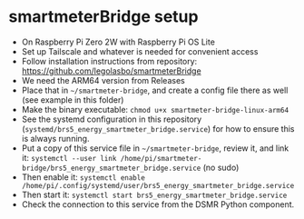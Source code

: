 # smartmeterBridge setup

* On Raspberry Pi Zero 2W with Raspberry Pi OS Lite
* Set up Tailscale and whatever is needed for convenient access
* Follow installation instructions from repository: https://github.com/legolasbo/smartmeterBridge
* We need the ARM64 version from Releases
* Place that in `~/smartmeter-bridge`, and create a config file there as well (see example in this folder)
* Make the binary executable: `chmod u+x smartmeter-bridge-linux-arm64`
* See the systemd configuration in this repository (`systemd/brs5_energy_smartmeter_bridge.service`) for how to ensure this is always running.
* Put a copy of this service file in `~/smartmeter-bridge`, review it, and link it: `systemctl --user link /home/pi/smartmeter-bridge/brs5_energy_smartmeter_bridge.service` (no sudo)
* Then enable it: `systemctl enable /home/pi/.config/systemd/user/brs5_energy_smartmeter_bridge.service`
* Then start it: `systemctl start brs5_energy_smartmeter_bridge.service`
* Check the connection to this service from the DSMR Python component.